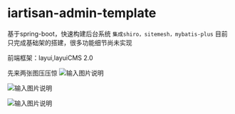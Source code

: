 # iartisan-admin-template
基于spring-boot，快速构建后台系统
`集成shiro，sitemesh，mybatis-plus`
目前只完成基础架的搭建，很多功能细节尚未实现

前端框架：layui,layuiCMS 2.0


先来两张图压压惊
![输入图片说明](https://gitee.com/uploads/images/2018/0308/153537_c0248355_639234.png "image.png")

![输入图片说明](https://gitee.com/uploads/images/2018/0308/153556_33363968_639234.png "image1.png")

![输入图片说明](https://gitee.com/uploads/images/2018/0308/153608_b9525e7d_639234.png "image2.png")